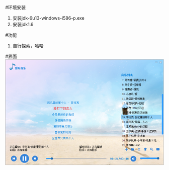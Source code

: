 #环境安装
1. 安装jdk-6u13-windows-i586-p.exe
2. 安装jdk1.6

#功能
1. 自行探索，哈哈

#界面<br>
<img src="./snapShot/1.png"><br>
